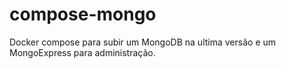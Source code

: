 # compose-mongo
Docker compose para subir um MongoDB na ultima versão e um MongoExpress para administração.
